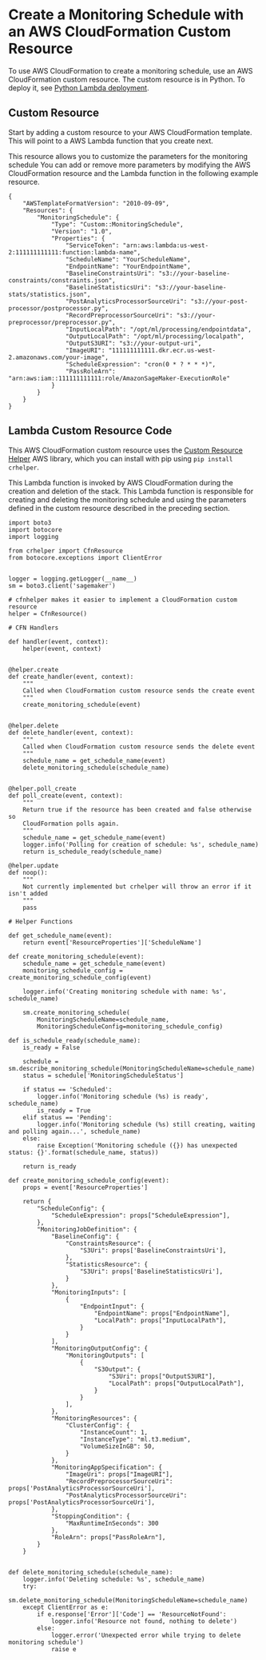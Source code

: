 # Create a Monitoring Schedule with an AWS CloudFormation Custom Resource<a name="model-monitor-cloudformation-monitoring-schedules"></a>

To use AWS CloudFormation to create a monitoring schedule, use an AWS CloudFormation custom resource\. The custom resource is in Python\. To deploy it, see [Python Lambda deployment](https://docs.aws.amazon.com/lambda/latest/dg/lambda-python-how-to-create-deployment-package.html)\.

## Custom Resource<a name="model-monitor-cloudformation-custom-resource"></a>

Start by adding a custom resource to your AWS CloudFormation template\. This will point to a AWS Lambda function that you create next\. 

This resource allows you to customize the parameters for the monitoring schedule You can add or remove more parameters by modifying the AWS CloudFormation resource and the Lambda function in the following example resource\.

```
{
    "AWSTemplateFormatVersion": "2010-09-09",
    "Resources": {
        "MonitoringSchedule": {
            "Type": "Custom::MonitoringSchedule",
            "Version": "1.0",
            "Properties": {
                "ServiceToken": "arn:aws:lambda:us-west-2:111111111111:function:lambda-name",
                "ScheduleName": "YourScheduleName",
                "EndpointName": "YourEndpointName",
                "BaselineConstraintsUri": "s3://your-baseline-constraints/constraints.json",
                "BaselineStatisticsUri": "s3://your-baseline-stats/statistics.json",
                "PostAnalyticsProcessorSourceUri": "s3://your-post-processor/postprocessor.py",
                "RecordPreprocessorSourceUri": "s3://your-preprocessor/preprocessor.py",
                "InputLocalPath": "/opt/ml/processing/endpointdata",
                "OutputLocalPath": "/opt/ml/processing/localpath",
                "OutputS3URI": "s3://your-output-uri",
                "ImageURI": "111111111111.dkr.ecr.us-west-2.amazonaws.com/your-image",
                "ScheduleExpression": "cron(0 * ? * * *)",
                "PassRoleArn": "arn:aws:iam::111111111111:role/AmazonSageMaker-ExecutionRole"
            }
        }
    }
}
```

## Lambda Custom Resource Code<a name="model-monitor-cloudformation-lambda-custom-resource-code"></a>

This AWS CloudFormation custom resource uses the [Custom Resource Helper](https://github.com/aws-cloudformation/custom-resource-helper) AWS library, which you can install with pip using `pip install crhelper`\. 

This Lambda function is invoked by AWS CloudFormation during the creation and deletion of the stack\. This Lambda function is responsible for creating and deleting the monitoring schedule and using the parameters defined in the custom resource described in the preceding section\.

```
import boto3
import botocore
import logging

from crhelper import CfnResource
from botocore.exceptions import ClientError


logger = logging.getLogger(__name__)
sm = boto3.client('sagemaker')

# cfnhelper makes it easier to implement a CloudFormation custom resource
helper = CfnResource()

# CFN Handlers

def handler(event, context):
    helper(event, context)


@helper.create
def create_handler(event, context):
    """
    Called when CloudFormation custom resource sends the create event
    """
    create_monitoring_schedule(event)


@helper.delete
def delete_handler(event, context):
    """
    Called when CloudFormation custom resource sends the delete event
    """
    schedule_name = get_schedule_name(event)
    delete_monitoring_schedule(schedule_name)


@helper.poll_create
def poll_create(event, context):
    """
    Return true if the resource has been created and false otherwise so
    CloudFormation polls again.
    """
    schedule_name = get_schedule_name(event)
    logger.info('Polling for creation of schedule: %s', schedule_name)
    return is_schedule_ready(schedule_name)

@helper.update
def noop():
    """
    Not currently implemented but crhelper will throw an error if it isn't added
    """
    pass

# Helper Functions

def get_schedule_name(event):
    return event['ResourceProperties']['ScheduleName']

def create_monitoring_schedule(event):
    schedule_name = get_schedule_name(event)
    monitoring_schedule_config = create_monitoring_schedule_config(event)

    logger.info('Creating monitoring schedule with name: %s', schedule_name)

    sm.create_monitoring_schedule(
        MonitoringScheduleName=schedule_name,
        MonitoringScheduleConfig=monitoring_schedule_config)

def is_schedule_ready(schedule_name):
    is_ready = False

    schedule = sm.describe_monitoring_schedule(MonitoringScheduleName=schedule_name)
    status = schedule['MonitoringScheduleStatus']

    if status == 'Scheduled':
        logger.info('Monitoring schedule (%s) is ready', schedule_name)
        is_ready = True
    elif status == 'Pending':
        logger.info('Monitoring schedule (%s) still creating, waiting and polling again...', schedule_name)
    else:
        raise Exception('Monitoring schedule ({}) has unexpected status: {}'.format(schedule_name, status))

    return is_ready

def create_monitoring_schedule_config(event):
    props = event['ResourceProperties']

    return {
        "ScheduleConfig": {
            "ScheduleExpression": props["ScheduleExpression"],
        },
        "MonitoringJobDefinition": {
            "BaselineConfig": {
                "ConstraintsResource": {
                    "S3Uri": props['BaselineConstraintsUri'],
                },
                "StatisticsResource": {
                    "S3Uri": props['BaselineStatisticsUri'],
                }
            },
            "MonitoringInputs": [
                {
                    "EndpointInput": {
                        "EndpointName": props["EndpointName"],
                        "LocalPath": props["InputLocalPath"],
                    }
                }
            ],
            "MonitoringOutputConfig": {
                "MonitoringOutputs": [
                    {
                        "S3Output": {
                            "S3Uri": props["OutputS3URI"],
                            "LocalPath": props["OutputLocalPath"],
                        }
                    }
                ],
            },
            "MonitoringResources": {
                "ClusterConfig": {
                    "InstanceCount": 1,
                    "InstanceType": "ml.t3.medium",
                    "VolumeSizeInGB": 50,
                }
            },
            "MonitoringAppSpecification": {
                "ImageUri": props["ImageURI"],
                "RecordPreprocessorSourceUri": props['PostAnalyticsProcessorSourceUri'],
                "PostAnalyticsProcessorSourceUri": props['PostAnalyticsProcessorSourceUri'],
            },
            "StoppingCondition": {
                "MaxRuntimeInSeconds": 300
            },
            "RoleArn": props["PassRoleArn"],
        }
    }


def delete_monitoring_schedule(schedule_name):
    logger.info('Deleting schedule: %s', schedule_name)
    try:
        sm.delete_monitoring_schedule(MonitoringScheduleName=schedule_name)
    except ClientError as e:
        if e.response['Error']['Code'] == 'ResourceNotFound':
            logger.info('Resource not found, nothing to delete')
        else:
            logger.error('Unexpected error while trying to delete monitoring schedule')
            raise e
```